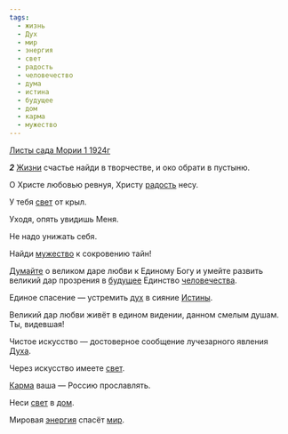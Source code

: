 ```yaml
---
tags:
  - жизнь
  - Дух
  - мир
  - энергия
  - свет
  - радость
  - человечество
  - дума
  - истина
  - будущее
  - дом
  - карма
  - мужество
---
```


[Листы сада Мории 1 1924г](https://127.0.0.1:4002/agni/1924)

___2___
[Жизни](../../../tags/#жизнь) счастье найди в творчестве, и око обрати в пустыню.   

О Христе любовью ревнуя, Христу [радость](../../../tags/#радость) несу.   

У тебя [свет](../../../tags/#свет) от крыл.   

Уходя, опять увидишь Меня.   

Не надо унижать себя.   

Найди [мужество](../../../tags/#мужество) к сокровению тайн!   

[Думайте](../../../tags/#дума) о великом даре любви к Единому Богу и умейте развить великий дар прозрения в [будущее](../../../tags/#будущее) Единство [человечества](../../../tags/#человечество).   

Единое спасение — устремить [дух](../../../tags/#Дух) в сияние [Истины](../../../tags/#истина).   

Великий дар любви живёт в едином видении, данном смелым душам. Ты, видевшая!   

Чистое искусство — достоверное сообщение лучезарного явления [Духа](../../../tags/#Дух).   

Через искусство имеете [свет](../../../tags/#свет).   

[Карма](../../../tags/#карма) ваша — Россию прославлять.   

Неси [свет](../../../tags/#свет) в [дом](../../../tags/#дом).   

Мировая [энергия](../../../tags/#энергия) спасёт [мир](../../../tags/#мир).   


